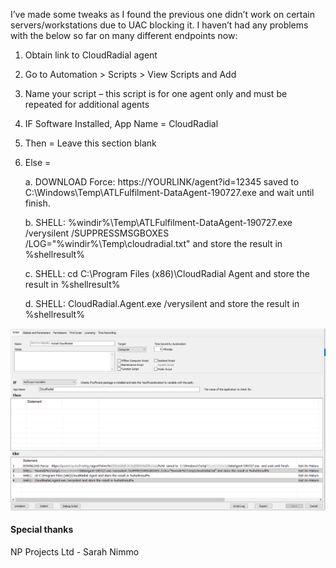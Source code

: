 I’ve made some tweaks as I found the previous one didn’t work on certain servers/workstations due to UAC blocking it. I haven’t had any problems with the below so far on many different endpoints now:
 
1. Obtain link to CloudRadial agent
1. Go to Automation > Scripts > View Scripts and Add
1. Name your script – this script is for one agent only and must be repeated for additional agents
1. IF Software Installed, App Name = CloudRadial
1. Then = Leave this section blank
1. Else =

   a. DOWNLOAD Force: https://YOURLINK/agent?id=12345 saved to C:\Windows\Temp\ATLFulfilment-DataAgent-190727.exe and wait until finish.
   
   b. SHELL: %windir%\Temp\ATLFulfilment-DataAgent-190727.exe /verysilent /SUPPRESSMSGBOXES /LOG="%windir%\Temp\cloudradial.txt" and store the result in %shellresult%
   
   c. SHELL: cd C:\Program Files (x86)\CloudRadial Agent and store the result in %shellresult% 
   
   d. SHELL: CloudRadial.Agent.exe /verysilent and store the result in %shellresult%
 
![Screenshot](image.png)
 
#### Special thanks

NP Projects Ltd - Sarah Nimmo
